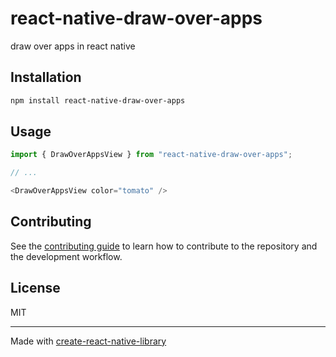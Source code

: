 # react-native-draw-over-apps

draw over apps in react native

## Installation

```sh
npm install react-native-draw-over-apps
```

## Usage

```js
import { DrawOverAppsView } from "react-native-draw-over-apps";

// ...

<DrawOverAppsView color="tomato" />
```

## Contributing

See the [contributing guide](CONTRIBUTING.md) to learn how to contribute to the repository and the development workflow.

## License

MIT

---

Made with [create-react-native-library](https://github.com/callstack/react-native-builder-bob)
